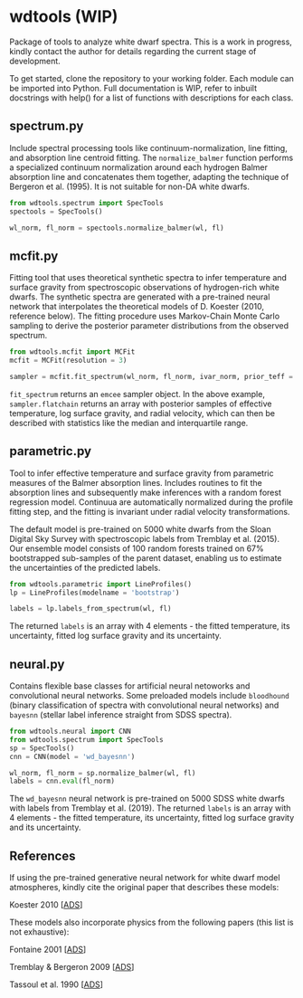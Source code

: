 # wdtools (WIP)
Package of tools to analyze white dwarf spectra. This is a work in progress, kindly contact the author for details regarding the current stage of development. 

To get started, clone the repository to your working folder. Each module can be imported into Python. Full documentation is WIP, refer to inbuilt docstrings with help() for a list of functions with descriptions for each class. 

## spectrum.py

Include spectral processing tools like continuum-normalization, line fitting, and absorption line centroid fitting. The `normalize_balmer` function performs a specialized continuum normalization around each hydrogen Balmer absorption line and concatenates them together, adapting the technique of Bergeron et al. (1995). It is not suitable for non-DA white dwarfs. 

```python
from wdtools.spectrum import SpecTools
spectools = SpecTools()

wl_norm, fl_norm = spectools.normalize_balmer(wl, fl)
```

## mcfit.py

Fitting tool that uses theoretical synthetic spectra to infer temperature and surface gravity from spectroscopic observations of hydrogen-rich white dwarfs. The synthetic spectra are generated with a pre-trained neural network that interpolates the theoretical models of D. Koester (2010, reference below). The fitting procedure uses Markov-Chain Monte Carlo sampling to derive the posterior parameter distributions from the observed spectrum. 

```python
from wdtools.mcfit import MCFit
mcfit = MCFit(resolution = 3)

sampler = mcfit.fit_spectrum(wl_norm, fl_norm, ivar_norm, prior_teff = None, make_plot = True)
```

`fit_spectrum` returns an `emcee` sampler object. In the above example, `sampler.flatchain` returns an array with posterior samples of effective temperature, log surface gravity, and radial velocity, which can then be described with statistics like the median and interquartile range.

## parametric.py

Tool to infer effective temperature and surface gravity from parametric measures of the Balmer absorption lines. Includes routines to fit the absorption lines and subsequently make inferences with a random forest regression model. Continuua are automatically normalized during the profile fitting step, and the fitting is invariant under radial velocity transformations. 

The default model is pre-trained on 5000 white dwarfs from the Sloan Digital Sky Survey with spectroscopic labels from Tremblay et al. (2015). Our ensemble model consists of 100 random forests trained on 67% bootstrapped sub-samples of the parent dataset, enabling us to estimate the uncertainties of the predicted labels. 

```python
from wdtools.parametric import LineProfiles()
lp = LineProfiles(modelname = 'bootstrap')

labels = lp.labels_from_spectrum(wl, fl)
```

The returned `labels` is an array with 4 elements - the fitted temperature, its uncertainty, fitted log surface gravity and its uncertainty. 

## neural.py

Contains flexible base classes for artificial neural netoworks and convolutional neural networks. Some preloaded models include `bloodhound` (binary classification of spectra with convolutional neural networks) and `bayesnn` (stellar label inference straight from SDSS spectra).

```python
from wdtools.neural import CNN
from wdtools.spectrum import SpecTools
sp = SpecTools()
cnn = CNN(model = 'wd_bayesnn')

wl_norm, fl_norm = sp.normalize_balmer(wl, fl)
labels = cnn.eval(fl_norm)
```

The `wd_bayesnn` neural network is pre-trained on 5000 SDSS white dwarfs with labels from Tremblay et al. (2019). The returned `labels` is an array with 4 elements - the fitted temperature, its uncertainty, fitted log surface gravity and its uncertainty. 

## References

If using the pre-trained generative neural network for white dwarf model atmospheres, kindly cite the original paper that describes these models: 

Koester 2010 [[ADS](https://ui.adsabs.harvard.edu/abs/2010MmSAI..81..921K/abstract)]

These models also incorporate physics from the following papers (this list is not exhaustive):

Fontaine 2001 [[ADS](https://ui.adsabs.harvard.edu/abs/2001PASP..113..409F/abstract)]

Tremblay & Bergeron 2009 [[ADS](https://ui.adsabs.harvard.edu/abs/2009ApJ...696.1755T/abstract)]

Tassoul et al. 1990 [[ADS](https://ui.adsabs.harvard.edu/abs/1990ApJS...72..335T/abstract)]
